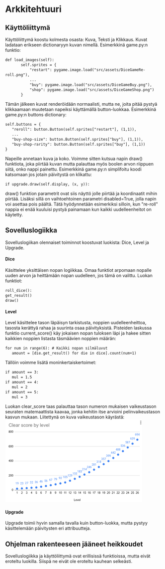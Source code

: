 # Arkkitehtuuri

## Käyttöliittymä
Käyttöliittymä koostu kolmesta osasta: Kuva, Teksti ja Klikkaus.
Kuvat ladataan erikseen dictionaryyn kuvan nimellä. Esimerkkinä game.py:n funktio:
```
def load_images(self):
       self.sprites = {
           "restart": pygame.image.load("src/assets/DiceGameRe-roll.png"),
           ...
           "buy": pygame.image.load("src/assets/DiceGameBuy.png"),
           "shop": pygame.image.load("src/assets/DiceGameShop.png")
       }
```

Tämän jälkeen kuvat renderöidään normaalisti, mutta ne, joita pitää pystyä klikkaamaan muutetaan napeiksi käyttämällä button-luokkaa. Esimerkkinä game.py:n buttons dictionary:
```
self.buttons = {
   "reroll": button.Button(self.sprites["restart"], (1,1)),
   ...
   "buy-shop-size": button.Button(self.sprites["buy"], (1,1)),
   "buy-shop-rarity": button.Button(self.sprites["buy"], (1,1))
}
```
Napeille annetaan kuva ja koko. Voimme sitten kutsua napin draw() funktiota, joka piirtää kuvan mutta palauttaa myös boolen arvon riippuen siitä, onko nappi painettu. Esimerkkinä game.py:n simplifoitu koodi katsomaan jos jotain päivitystä on klikattu:
```
if upgrade.draw(self.display, (x, y)):
```
draw() funktion parametrit ovat siis näyttö jolle piirtää ja koordinaatit mihin piirtää. Lisäksi sillä on vaihtoehtoinen parametri disabled=True, jolla napin voi asettaa pois päältä. Tätä hyödynnetään esimerkiksi silloin, kun "re-roll" nappia ei enää kuuluisi pystyä painamaan kun kaikki uudelleenheitot on käytetty.

## Sovelluslogiikka
Sovelluslogiikan olennaiset toiminnot koostuvat luokista: Dice, Level ja Upgrade.

#### Dice
Käsittelee yksittäisen nopan logiikkaa. Omaa funktiot arpomaan nopalle uuden arvon ja heittämään nopan uudelleen, jos tämä on valittu. Luokan funktiot:
```
roll_dice():
get_result()
draw()
```

#### Level
Level käsittelee tason läpäisyn tarkistusta, noppien uudelleenheittoa, tasosta kerättyä rahaa ja suurinta osaa päivityksistä. Pisteiden laskussa funktio current_score() käy jokaisen nopan tuloksen läpi ja hakee sitten kaikkien noppien listasta täsmäävien noppien määrän:
```
for num in range(6): # Kaikki nopan silmäluvut
   amount = [die.get_result() for die in dice].count(num+1)
```
Tällöin voimme lisätä moninkertaiskertoimet:
```
if amount == 3:
   mul = 1.5
if amount == 4:
   mul = 2
if amount == 5:
   mul = 3
```
Luokan clear_score taas palauttaa tason numeron mukaisen vaikeustason seuraten matemaattista kaavaa, jonka kehitin itse arvioini pelinvaikeustason kasvun mukaan. Liitettynä on kuva vaikeustason käyrästä:
![Käyrä](images/ClearScoreChart.png)


#### Upgrade
Upgrade toimii hyvin samalla tavalla kuin button-luokka, mutta pystyy käsittelemään päivitysten eri attribuutteja.

## Ohjelman rakenteeseen jääneet heikkoudet
Sovelluslogiikka ja käyttöliittymä ovat erillisissä funktioissa, mutta eivät eroteltu luokilla. Siispä ne eivät ole eroteltu kauhean selkeästi.